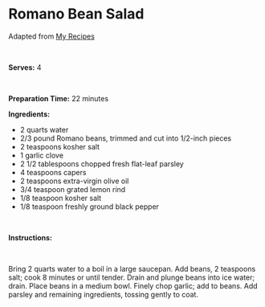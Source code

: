 Romano Bean Salad
=================

Adapted from [My Recipes](http://www.myrecipes.com/recipe/romano-bean-salad-10000001988580/)

 

**Serves:** 4

 

**Preparation Time:** 22 minutes

**Ingredients:**

-   2 quarts water
-   2/3 pound Romano beans, trimmed and cut into 1/2-inch pieces
-   2 teaspoons kosher salt
-   1 garlic clove
-   2 1/2 tablespoons chopped fresh flat-leaf parsley
-   4 teaspoons capers
-   2 teaspoons extra-virgin olive oil
-   3/4 teaspoon grated lemon rind
-   1/8 teaspoon kosher salt
-   1/8 teaspoon freshly ground black pepper

 

**Instructions:**

 

Bring 2 quarts water to a boil in a large saucepan. Add beans, 2 teaspoons salt; cook 8 minutes or until tender. Drain and plunge beans into ice water; drain. Place beans in a medium bowl. Finely chop garlic; add to beans. Add parsley and remaining ingredients, tossing gently to coat.
